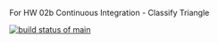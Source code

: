 For HW 02b Continuous Integration - Classify Triangle 

[![build status of main](https://travis-ci.org/AkshayKumarTN/SSW-567.svg?branch=main)](https://travis-ci.org/AkshayKumarTN/SSW-567) 
